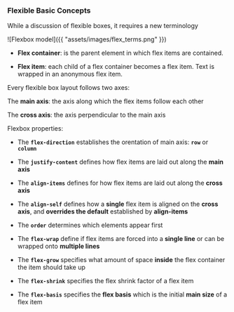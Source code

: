
### Flexible Basic Concepts

While a discussion of flexible boxes, it requires a new terminology

![Flexbox model]({{ "assets/images/flex_terms.png" }})

* **Flex container**: is the parent element in which flex items are contained.

* **Flex item**: each child of a flex container becomes a flex item. Text is wrapped in an anonymous flex item.

<!-- next-slide -->

Every flexible box layout follows two axes:

The **main axis**: the axis along which the flex items follow each other

The **cross axis**: the axis perpendicular to the main axis

<!-- next-slide -->

Flexbox properties:

* The **```flex-direction```** establishes the orentation of main axis: **```row```** or **```column```**

* The **```justify-content```** defines how flex items are laid out along the **main axis**

* The **```align-items```** defines for how flex items are laid out along the **cross axis**

* The **```align-self```** defines how a **single** flex item is aligned on the **cross axis**, and **overrides the default** established by **align-items**

<!-- next-slide -->

* The **```order```** determines which elements appear first

* The **```flex-wrap```** define if flex items are forced into a **single line** or can be wrapped onto **multiple lines**

* The **```flex-grow```** specifies what amount of space **inside** the flex container the item should take up

* The **```flex-shrink```** specifies the flex shrink factor of a flex item

* The **```flex-basis```** specifies the **flex basis** which is the initial **main size** of a flex item

<!-- next-slide -->

